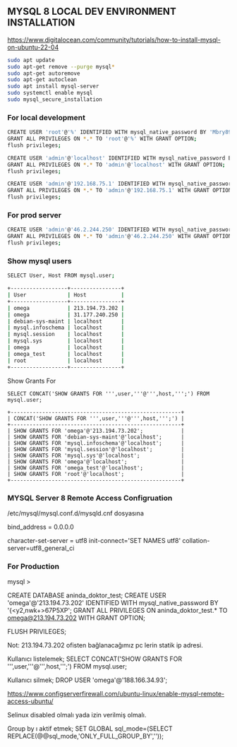 
## MYSQL 8 LOCAL DEV ENVIRONMENT INSTALLATION

https://www.digitalocean.com/community/tutorials/how-to-install-mysql-on-ubuntu-22-04

```sh
sudo apt update
sudo apt-get remove --purge mysql*
sudo apt-get autoremove
sudo apt-get autoclean
sudo apt install mysql-server
sudo systemctl enable mysql
sudo mysql_secure_installation
```

### For local development
 
```sh
CREATE USER 'root'@'%' IDENTIFIED WITH mysql_native_password BY 'Mbry8992@';
GRANT ALL PRIVILEGES ON *.* TO 'root'@'%' WITH GRANT OPTION;
flush privileges;

CREATE USER 'admin'@'localhost' IDENTIFIED WITH mysql_native_password BY 'Mbry8992@';
GRANT ALL PRIVILEGES ON *.* TO 'admin'@'localhost' WITH GRANT OPTION;
flush privileges;

CREATE USER 'admin'@'192.168.75.1' IDENTIFIED WITH mysql_native_password BY 'Mbry8992@';
GRANT ALL PRIVILEGES ON *.* TO 'admin'@'192.168.75.1' WITH GRANT OPTION;
flush privileges;
```

### For prod server

```sh
CREATE USER 'admin'@'46.2.244.250' IDENTIFIED WITH mysql_native_password BY 'Mbry8992@';
GRANT ALL PRIVILEGES ON *.* TO 'admin'@'46.2.244.250' WITH GRANT OPTION;
flush privileges;
```

### Show mysql users

```sh
SELECT User, Host FROM mysql.user;

+------------------+----------------+
| User             | Host           |
+------------------+----------------+
| omega            | 213.194.73.202 |
| omega            | 31.177.240.250 |
| debian-sys-maint | localhost      |
| mysql.infoschema | localhost      |
| mysql.session    | localhost      |
| mysql.sys        | localhost      |
| omega            | localhost      |
| omega_test       | localhost      |
| root             | localhost      |
+------------------+----------------+
```

Show Grants For

```
SELECT CONCAT('SHOW GRANTS FOR ''',user,'''@''',host,''';') FROM mysql.user;

+------------------------------------------------------+
| CONCAT('SHOW GRANTS FOR ''',user,'''@''',host,''';') |
+------------------------------------------------------+
| SHOW GRANTS FOR 'omega'@'213.194.73.202';            |
| SHOW GRANTS FOR 'debian-sys-maint'@'localhost';      |
| SHOW GRANTS FOR 'mysql.infoschema'@'localhost';      |
| SHOW GRANTS FOR 'mysql.session'@'localhost';         |
| SHOW GRANTS FOR 'mysql.sys'@'localhost';             |
| SHOW GRANTS FOR 'omega'@'localhost';                 |
| SHOW GRANTS FOR 'omega_test'@'localhost';            |
| SHOW GRANTS FOR 'root'@'localhost';                  |
+------------------------------------------------------+
```

### MYSQL Server 8 Remote Access Configruation

/etc/mysql/mysql.conf.d/mysqld.cnf   dosyasına

bind_address = 0.0.0.0

character-set-server = utf8
init-connect='SET NAMES utf8'
collation-server=utf8_general_ci

### For Production

mysql > 

CREATE DATABASE aninda_doktor_test;
CREATE USER 'omega'@'213.194.73.202' IDENTIFIED WITH mysql_native_password BY '{<y2,nwk+>67P5XP';
GRANT ALL PRIVILEGES ON aninda_doktor_test.* TO omega@213.194.73.202 WITH GRANT OPTION;

FLUSH PRIVILEGES;

Not: 213.194.73.202 ofisten bağlanacağımız pc lerin statik ip adresi.

Kullanıcı listelemek;
SELECT CONCAT('SHOW GRANTS FOR ''',user,'''@''',host,''';') FROM mysql.user;

Kullanıcı silmek;
DROP USER 'omega'@'188.166.34.93';

https://www.configserverfirewall.com/ubuntu-linux/enable-mysql-remote-access-ubuntu/

Selinux disabled olmalı yada izin verilmiş olmalı.

Group by ı aktif etmek;
SET GLOBAL sql_mode=(SELECT REPLACE(@@sql_mode,'ONLY_FULL_GROUP_BY',''));
